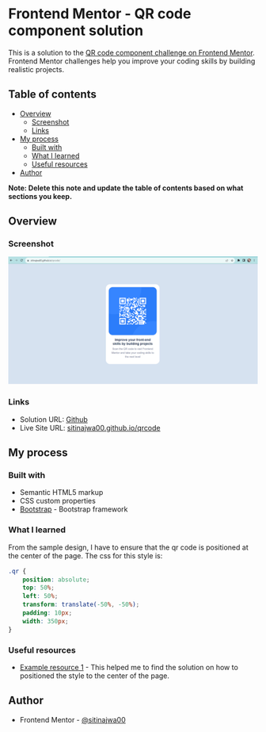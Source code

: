 # Frontend Mentor - QR code component solution

This is a solution to the [QR code component challenge on Frontend Mentor](https://www.frontendmentor.io/challenges/qr-code-component-iux_sIO_H). Frontend Mentor challenges help you improve your coding skills by building realistic projects. 

## Table of contents

- [Overview](#overview)
  - [Screenshot](#screenshot)
  - [Links](#links)
- [My process](#my-process)
  - [Built with](#built-with)
  - [What I learned](#what-i-learned)
  - [Useful resources](#useful-resources)
- [Author](#author)

**Note: Delete this note and update the table of contents based on what sections you keep.**

## Overview

### Screenshot

![](images/screenshot.png)

### Links

- Solution URL: [Github](https://github.com/sitinajwa00/sitinajwa00.github.io/tree/main/qrcode)
- Live Site URL: [sitinajwa00.github.io/qrcode](https://sitinajwa00.github.io/qrcode)

## My process

### Built with

- Semantic HTML5 markup
- CSS custom properties
- [Bootstrap](https://getbootstrap.com/) - Bootstrap framework

### What I learned

From the sample design, I have to ensure that the qr code is positioned at the center of the page. The css for this style is:

```css
.qr {
    position: absolute;
    top: 50%;
    left: 50%;
    transform: translate(-50%, -50%);
    padding: 10px;
    width: 350px;
}
```

### Useful resources

- [Example resource 1](https://blog.hubspot.com/website/center-div-css) - This helped me to find the solution on how to positioned the style to the center of the page.

## Author

- Frontend Mentor - [@sitinajwa00](https://www.frontendmentor.io/profile/sitinajwa00)
